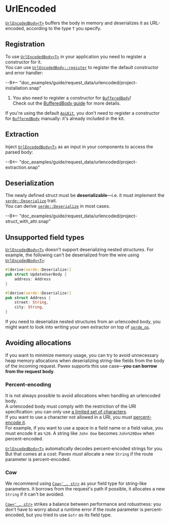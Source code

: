 # UrlEncoded

[`UrlEncodedBody<T>`][UrlEncodedBody] buffers the body in memory and deserializes it as URL-encoded,
according to the type `T` you specify.

## Registration

To use [`UrlEncodedBody<T>`][UrlEncodedBody] in your application you need to register a constructor for it.  
You can use [`UrlEncodedBody::register`][UrlEncodedBody::register] to register the default constructor
and error handler:

--8<-- "doc_examples/guide/request_data/urlencoded/project-installation.snap"

1. You also need to register a constructor for [`BufferedBody`][BufferedBody]!  
   Check out the [BufferedBody guide](../byte_wrappers.md) for more details.

If you're using the default [`ApiKit`](../../../dependency_injection/core_concepts/kits.md),
you don't need to register a constructor for [`BufferedBody`][BufferedBody] manually:
it's already included in the kit.

## Extraction

Inject [`UrlEncodedBody<T>`][UrlEncodedBody] as an input in your components to access the parsed body:

--8<-- "doc_examples/guide/request_data/urlencoded/project-extraction.snap"

## Deserialization

The newly defined struct must be **deserializable**—i.e. it must implement
the [`serde::Deserialize`][serde::Deserialize] trait.  
You can derive [`serde::Deserialize`][serde::Deserialize] in most cases.

--8<-- "doc_examples/guide/request_data/urlencoded/project-struct_with_attr.snap"

## Unsupported field types

[`UrlEncodedBody<T>`][UrlEncodedBody] doesn't support deserializing nested structures.
For example, the following can't be deserialized from the wire using [`UrlEncodedBody<T>`][UrlEncodedBody]:

```rust
#[derive(serde::Deserialize)]
pub struct UpdateUserBody {
    address: Address
}

#[derive(serde::Deserialize)]
pub struct Address {
    street: String,
    city: String,
}
```

If you need to deserialize nested structures from an urlencoded body,
you might want to look into writing your own extractor on top of [`serde_qs`](https://crates.io/crates/serde_qs).

## Avoiding allocations

If you want to minimize memory usage, you can try to avoid unnecessary heap memory allocations when deserializing
string-like fields from the body of the incoming request.
Pavex supports this use case—**you can borrow from the request body**.

### Percent-encoding

It is not always possible to avoid allocations when handling an urlencoded body.  
A urlencoded body must comply with the restriction of the URI specification:
you can only use [a limited set of characters](https://datatracker.ietf.org/doc/html/rfc3986#section-2).  
If you want to use a character not allowed in a URI, you
must [percent-encode it](https://developer.mozilla.org/en-US/docs/Glossary/Percent-encoding).  
For example, if you want to use a space in a field name or a field value, you must encode it as `%20`.
A string like `John Doe` becomes `John%20Doe` when percent-encoded.

[`UrlEncodedBody<T>`][UrlEncodedBody] automatically decodes percent-encoded strings for you. But that comes at a cost:
Pavex _must_ allocate a new `String` if the route parameter is percent-encoded.

### Cow

We recommend using [`Cow<'_, str>`][Cow] as your field type for string-like parameters.
It borrows from the request's path if possible, it allocates a new `String` if it can't be avoided.

[`Cow<'_, str>`][Cow] strikes a balance between performance and robustness: you don't have to worry about a runtime
error if the route parameter
is percent-encoded, but you tried to use `&str` as its field type.

[BufferedBody]: ../../../../api_reference/pavex/request/body/struct.BufferedBody.html

[UrlEncodedBody]: ../../../../api_reference/pavex/request/body/struct.UrlEncodedBody.html

[UrlEncodedBody::register]: ../../../../api_reference/pavex/request/body/struct.UrlEncodedBody.html#method.register

[serde::Deserialize]: https://docs.rs/serde/latest/serde/trait.Deserialize.html

[Cow]: https://doc.rust-lang.org/std/borrow/enum.Cow.html
